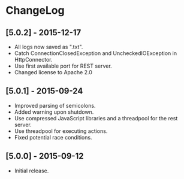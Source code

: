 # ChangeLog #

## [5.0.2] - 2015-12-17 ##
- All logs now saved as ".txt".
- Catch ConnectionClosedException and UncheckedIOException in HttpConnector.
- Use first available port for REST server.
- Changed license to Apache 2.0

## [5.0.1] - 2015-09-24 ##
- Improved parsing of semicolons.
- Added warning upon shutdown.
- Use compressed JavaScript libraries and a threadpool for the rest server.
- Use threadpool for executing actions.
- Fixed potential race conditions.

## [5.0.0] - 2015-09-12 ##
- Initial release.
